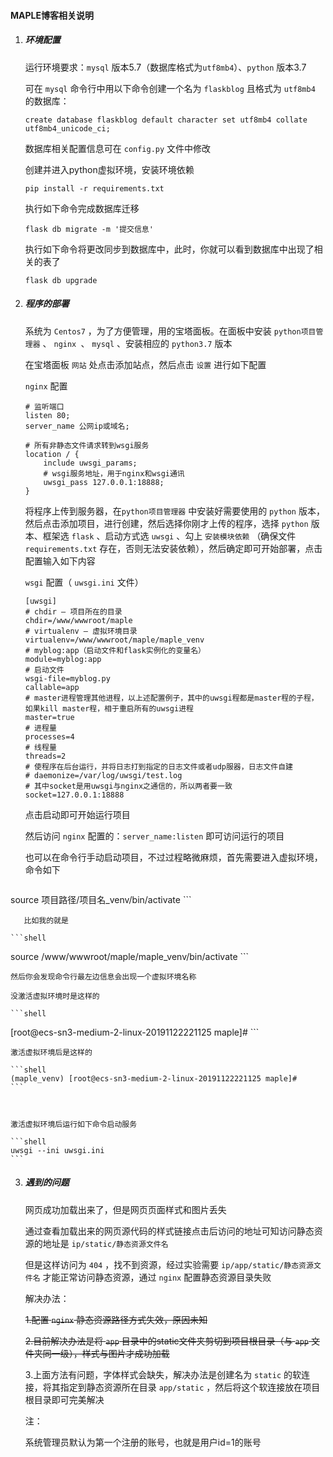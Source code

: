 #### MAPLE博客相关说明

1. ##### 环境配置

   运行环境要求：`mysql` 版本5.7（数据库格式为`utf8mb4`）、`python` 版本3.7

   

   可在 `mysql` 命令行中用以下命令创建一个名为 `flaskblog` 且格式为 `utf8mb4` 的数据库：

   ```mysql
   create database flaskblog default character set utf8mb4 collate utf8mb4_unicode_ci;
   ```

   数据库相关配置信息可在 `config.py` 文件中修改
   
   

   创建并进入python虚拟环境，安装环境依赖

   ```shell
   pip install -r requirements.txt
   ```

   

   执行如下命令完成数据库迁移

   ```shell
   flask db migrate -m '提交信息'
   ```

   

   执行如下命令将更改同步到数据库中，此时，你就可以看到数据库中出现了相关的表了

   ```shell
   flask db upgrade
   ```

   

2. ##### 程序的部署

   系统为 `Centos7` ，为了方便管理，用的宝塔面板。在面板中安装 `python项目管理器` 、 `nginx `、 `mysql` 、安装相应的 `python3.7` 版本

   

   在宝塔面板 `网站` 处点击添加站点，然后点击 `设置` 进行如下配置

   `nginx` 配置

   ```
   # 监听端口
   listen 80;
   server_name 公网ip或域名;
   
   # 所有非静态文件请求转到wsgi服务
   location / {
       include uwsgi_params;
       # wsgi服务地址，用于nginx和wsgi通讯
       uwsgi_pass 127.0.0.1:18888;
   }
   ```

    

   将程序上传到服务器，在`python项目管理器` 中安装好需要使用的 `python` 版本，然后点击添加项目，进行创建，然后选择你刚才上传的程序，选择 `python` 版本、框架选 `flask` 、启动方式选 `uwsgi` 、勾上 `安装模块依赖` （确保文件 `requirements.txt` 存在，否则无法安装依赖），然后确定即可开始部署，点击配置输入如下内容

    `wsgi` 配置（ `uwsgi.ini` 文件）
	```
	[uwsgi]
	# chdir — 项目所在的目录
	chdir=/www/wwwroot/maple
	# virtualenv — 虚拟环境目录
	virtualenv=/www/wwwroot/maple/maple_venv
	# myblog:app（启动文件和flask实例化的变量名）
	module=myblog:app
	# 启动文件
	wsgi-file=myblog.py
	callable=app
	# master进程管理其他进程，以上述配置例子，其中的uwsgi程都是master程的子程，如果kill master程，相于重启所有的uwsgi进程
	master=true
	# 进程量
	processes=4 
	# 线程量
	threads=2
	# 使程序在后台运行，并将日志打到指定的日志文件或者udp服器，日志文件自建
	# daemonize=/var/log/uwsgi/test.log
	# 其中socket是用uwsgi与nginx之通信的，所以两者要一致
	socket=127.0.0.1:18888
	```

	点击启动即可开始运行项目

	然后访问 `nginx` 配置的：`server_name:listen` 即可访问运行的项目

	   

	也可以在命令行手动启动项目，不过过程略微麻烦，首先需要进入虚拟环境，命令如下

	```shell
source 项目路径/项目名_venv/bin/activate
	```

	   比如我的就是

	```shell
source /www/wwwroot/maple/maple_venv/bin/activate
	```

	   

	然后你会发现命令行最左边信息会出现一个虚拟环境名称

	没激活虚拟环境时是这样的

	```shell
[root@ecs-sn3-medium-2-linux-20191122221125 maple]#
	```

	激活虚拟环境后是这样的

	```shell
	(maple_venv) [root@ecs-sn3-medium-2-linux-20191122221125 maple]#
	```
	
	   
	
	激活虚拟环境后运行如下命令启动服务
	
	```shell
	uwsgi --ini uwsgi.ini
	```
	
	

3. ##### 遇到的问题

   网页成功加载出来了，但是网页页面样式和图片丢失

   通过查看加载出来的网页源代码的样式链接点击后访问的地址可知访问静态资源的地址是 `ip/static/静态资源文件名`

   但是这样访问为 `404` ，找不到资源，经过实验需要 `ip/app/static/静态资源文件名` 才能正常访问静态资源，通过 `nginx` 配置静态资源目录失败

   

   解决办法：

   ~~1.配置 `nginx` 静态资源路径方式失效，原因未知~~

   ~~2.目前解决办法是将 `app` 目录中的static文件夹剪切到项目根目录（与 `app` 文件夹同一级），样式与图片才成功加载~~

   3.上面方法有问题，字体样式会缺失，解决办法是创建名为 `static` 的软连接，将其指定到静态资源所在目录 `app/static` ，然后将这个软连接放在项目根目录即可完美解决

   

   注：

   系统管理员默认为第一个注册的账号，也就是用户id=1的账号
